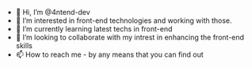 - 👋 Hi, I’m @4ntend-dev
- 👀 I’m interested in front-end technologies and working with those.
- 🌱 I’m currently learning latest techs in front-end
- 💞️ I’m looking to collaborate with my intrest in enhancing the front-end skills
- 📫 How to reach me - by any means that you can find out

<!---
4ntend-dev/4ntend-dev is a ✨ special ✨ repository because its `README.md` (this file) appears on your GitHub profile.
You can click the Preview link to take a look at your changes.
--->
